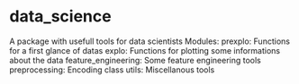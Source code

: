 # data_science
A package with usefull tools for data scientists
Modules:
  prexplo: Functions for a first glance of datas
  explo: Functions for plotting some informations about the data
  feature_engineering: Some feature engineering tools
  preprocessing: Encoding class
  utils: Miscellanous tools
